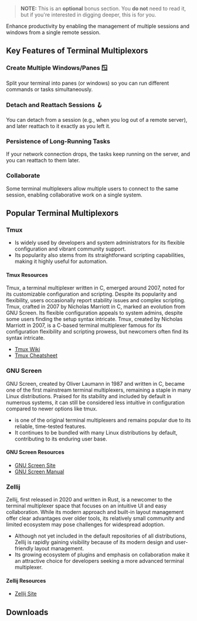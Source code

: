 > **NOTE:** This is an **optional** bonus section. You **do not** need to read it, but if you're interested in digging deeper, this is for you.

Enhance productivity by enabling the management of multiple sessions and windows from a single remote session.

## Key Features of Terminal Multiplexors

### Create Multiple Windows/Panes 🪟

Split your terminal into panes (or windows) so you can run different commands or tasks simultaneously.

### Detach and Reattach Sessions 🪝

You can detach from a session (e.g., when you log out of a remote server), and later reattach to it exactly as you left it.

### Persistence of Long-Running Tasks

If your network connection drops, the tasks keep running on the server, and you can reattach to them later.

### Collaborate

Some terminal multiplexers allow multiple users to connect to the same session, enabling collaborative work on a single system.

## Popular Terminal Multiplexors

### Tmux

- Is widely used by developers and system administrators for its flexible configuration and vibrant community support.
- Its popularity also stems from its straightforward scripting capabilities, making it highly useful for automation.

#### Tmux Resources

Tmux, a terminal multiplexer written in C, emerged around 2007, noted for its customizable configuration and scripting. Despite its popularity and flexibility, users occasionally report stability issues and complex scripting. Tmux, crafted in 2007 by Nicholas Marriott in C, marked an evolution from GNU Screen. Its flexible configuration appeals to system admins, despite some users finding the setup syntax intricate. Tmux, created by Nicholas Marriott in 2007, is a C-based terminal multiplexer famous for its configuration flexibility and scripting prowess, but newcomers often find its syntax intricate.

- [Tmux Wiki](https://github.com/tmux/tmux/wiki)
- [Tmux Cheatsheet](https://tmuxcheatsheet.com/)

### GNU Screen

GNU Screen, created by Oliver Laumann in 1987 and written in C, became one of the first mainstream terminal multiplexers, remaining a staple in many Linux distributions. Praised for its stability and included by default in numerous systems, it can still be considered less intuitive in configuration compared to newer options like tmux.

- is one of the original terminal multiplexers and remains popular due to its reliable, time-tested features.
- It continues to be bundled with many Linux distributions by default, contributing to its enduring user base.

#### GNU Screen Resources

- [GNU Screen Site](https://www.gnu.org/software/screen/)
- [GNU Screen Manual](https://www.gnu.org/software/screen/manual/screen.html)

### Zellij

Zellij, first released in 2020 and written in Rust, is a newcomer to the terminal multiplexer space that focuses on an intuitive UI and easy collaboration. While its modern approach and built-in layout management offer clear advantages over older tools, its relatively small community and limited ecosystem may pose challenges for widespread adoption.

- Although not yet included in the default repositories of all distributions, Zellij is rapidly gaining visibility because of its modern design and user-friendly layout management.
- Its growing ecosystem of plugins and emphasis on collaboration make it an attractive choice for developers seeking a more advanced terminal multiplexer.

#### Zellij Resources

- [Zellij Site](https://zellij.dev/)

## Downloads
